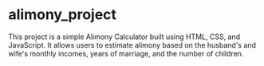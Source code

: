 # alimony_project
This project is a simple Alimony Calculator built using HTML, CSS, and JavaScript. It allows users to estimate alimony based on the husband's and wife's monthly incomes, years of marriage, and the number of children. 
